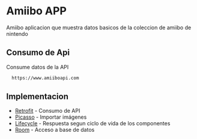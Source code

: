 # Amiibo APP
  Amiibo aplicacion que muestra datos basicos de la coleccion de amiibo de nintendo


## Consumo de Api

  Consume datos de la API

```bash
  https://www.amiiboapi.com
```

## Implementacion

- [Retrofit](https://square.github.io/retrofit/) - Consumo de API
- [Picasso](https://square.github.io/picasso/) - Importar imágenes
- [Lifecycle](https://developer.android.com/jetpack/androidx/releases/lifecycle) - Respuesta segun ciclo de vida de los componentes
- [Room](https://developer.android.com/jetpack/androidx/releases/room) - Acceso a base de datos

